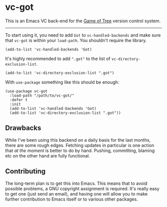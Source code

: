 # vc-got

This is an Emacs VC back-end for the [Game of
Tree](http://gameoftrees.org/) version control system.

------

To start using it, you need to add `Got` to `vc-handled-backends` and
make sure that `vc-got` is within your `load-path`.  You shouldn't
require the library.

```emacs-lisp
(add-to-list 'vc-handled-backends 'Got)
```

It's highly recommended to add `".got"` to the list of
`vc-directory-exclusion-list`.

```emacs-lisp
(add-to-list 'vc-directory-exclusion-list ".got")
```

With `use-package` something like this should be enough:

```emacs-lisp
(use-package vc-got
  :load-path "/path/to/vc-got/"
  :defer t
  :init
  (add-to-list 'vc-handled-backends 'Got)
  (add-to-list 'vc-directory-exclusion-list ".got"))
```

## Drawbacks

While I've been using this backend on a daily basis for the last
months, there are some rough edges.  Fetching updates in particular is
one action that *at the moment* is better to do by hand.  Pushing,
committing, blaming etc on the other hand are fully functional.


## Contributing

The long-term plan is to get this into Emacs.  This means that to
avoid possible problems, a GNU copyright assignment is required.  It's
really easy to get one (just send an email), and having one will allow
you to make further contribution to Emacs itself or to various
other packages.

